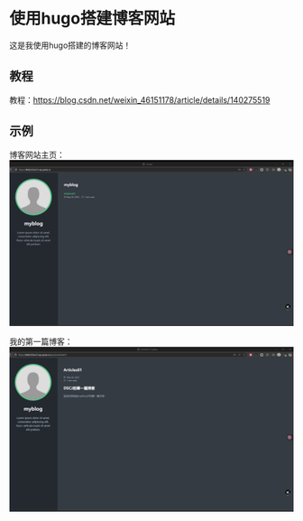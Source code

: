 # 使用hugo搭建博客网站

这是我使用hugo搭建的博客网站！

## 教程

教程：https://blog.csdn.net/weixin_46151178/article/details/140275519

## 示例

博客网站主页：
[![博客主页](images/hugo博客网站主页.png)](https://4b8c525d.r21.vip.cpolar.cn/)

我的第一篇博客：
[![博客文章1](images/进入第一篇博客.png)](https://4b8c525d.r21.vip.cpolar.cn/posts/articles01/)